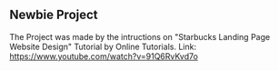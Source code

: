 ## Newbie Project

The Project was made by the intructions on "Starbucks Landing Page Website Design" Tutorial by Online Tutorials.
Link:
https://www.youtube.com/watch?v=91Q6RvKvd7o

